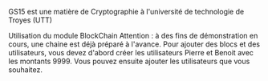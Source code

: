 GS15 est une matière de Cryptographie à l'université de technologie de Troyes (UTT)


Utilisation du module BlockChain
Attention : à des fins de démonstration en cours, une chaine est déjà préparé à l'avance. Pour ajouter des blocs et des utilisateurs, vous devez d'abord créer les utilisateurs Pierre et Benoit avec les montants 9999. Vous pouvez ensuite ajouter les utilisateurs que vous souhaitez. 

